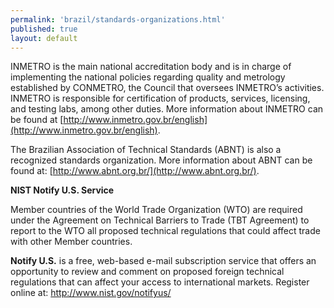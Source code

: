 ```yaml
--- 
permalink: 'brazil/standards-organizations.html' 
published: true 
layout: default
---
```

INMETRO is the main national accreditation body and is in charge of implementing the national policies regarding quality and metrology established by CONMETRO, the Council that oversees INMETRO’s activities. INMETRO is responsible for certification of products, services, licensing, and testing labs, among other duties. More information about INMETRO can be found at [http://www.inmetro.gov.br/english](http://www.inmetro.gov.br/english).

The Brazilian Association of Technical Standards (ABNT) is also a recognized standards organization. More information about ABNT can be found at: [http://www.abnt.org.br/](http://www.abnt.org.br/).

**NIST Notify U.S. Service**

Member countries of the World Trade Organization (WTO) are required under the Agreement on Technical Barriers to Trade (TBT Agreement) to report to the WTO all proposed technical regulations that could affect trade with other Member countries.

**Notify U.S.** is a free, web-based e-mail subscription service that offers an opportunity to review and comment on proposed foreign technical regulations that can affect your access to international markets. Register online at: http://www.nist.gov/notifyus/

